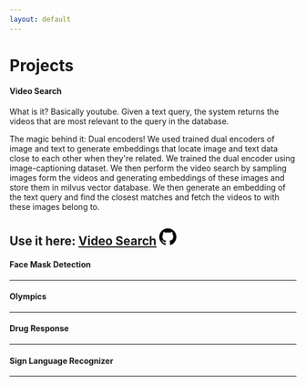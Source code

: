 ```yaml
---
layout: default
---
```


# Projects
#### Video Search
What is it?
Basically youtube. Given a text query, the system returns the videos that are most relevant to the query in the database.

The magic behind it:
Dual encoders! We used trained dual encoders of image and text to generate embeddings that locate image and text data close to each other when they're related. We trained the dual encoder using image-captioning dataset. We then perform the video search by sampling images form the videos and generating embeddings of these images and store them in milvus vector database. We then generate an embedding of the text query and find the closest matches and fetch the videos to with these images belong to.

Use it here: <a href="https://ansidd.github.io/video_search.html">Video Search</a>
<a href="https://github.com/arjunnyu/video-search-dl"><img src="assets/bin/github.png" width="30" /></a>
---
#### Face Mask Detection
---
#### Olympics 
---
#### Drug Response
---
#### Sign Language Recognizer
---


